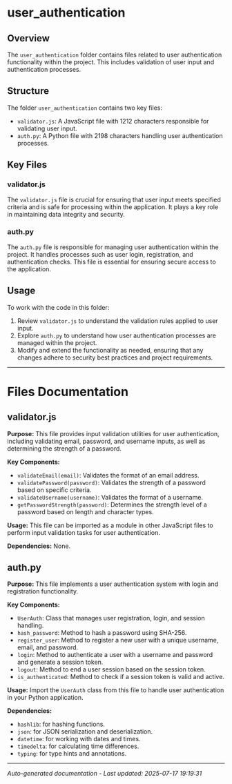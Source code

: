 # user_authentication

## Overview
The `user_authentication` folder contains files related to user authentication functionality within the project. This includes validation of user input and authentication processes.

## Structure
The folder `user_authentication` contains two key files:
- `validator.js`: A JavaScript file with 1212 characters responsible for validating user input.
- `auth.py`: A Python file with 2198 characters handling user authentication processes.

## Key Files
### validator.js
The `validator.js` file is crucial for ensuring that user input meets specified criteria and is safe for processing within the application. It plays a key role in maintaining data integrity and security.

### auth.py
The `auth.py` file is responsible for managing user authentication within the project. It handles processes such as user login, registration, and authentication checks. This file is essential for ensuring secure access to the application.

## Usage
To work with the code in this folder:
1. Review `validator.js` to understand the validation rules applied to user input.
2. Explore `auth.py` to understand how user authentication processes are managed within the project.
3. Modify and extend the functionality as needed, ensuring that any changes adhere to security best practices and project requirements.

---

# Files Documentation

## validator.js

**Purpose:** This file provides input validation utilities for user authentication, including validating email, password, and username inputs, as well as determining the strength of a password.

**Key Components:**
- `validateEmail(email)`: Validates the format of an email address.
- `validatePassword(password)`: Validates the strength of a password based on specific criteria.
- `validateUsername(username)`: Validates the format of a username.
- `getPasswordStrength(password)`: Determines the strength level of a password based on length and character types.

**Usage:** This file can be imported as a module in other JavaScript files to perform input validation tasks for user authentication.

**Dependencies:** None.

## auth.py

**Purpose:** This file implements a user authentication system with login and registration functionality.

**Key Components:**
- `UserAuth`: Class that manages user registration, login, and session handling.
- `hash_password`: Method to hash a password using SHA-256.
- `register_user`: Method to register a new user with a unique username, email, and password.
- `login`: Method to authenticate a user with a username and password and generate a session token.
- `logout`: Method to end a user session based on the session token.
- `is_authenticated`: Method to check if a session token is valid and active.

**Usage:** Import the `UserAuth` class from this file to handle user authentication in your Python application.

**Dependencies:** 
- `hashlib`: for hashing functions.
- `json`: for JSON serialization and deserialization.
- `datetime`: for working with dates and times.
- `timedelta`: for calculating time differences.
- `typing`: for type hints and annotations.

---
*Auto-generated documentation - Last updated: 2025-07-17 19:19:31*
